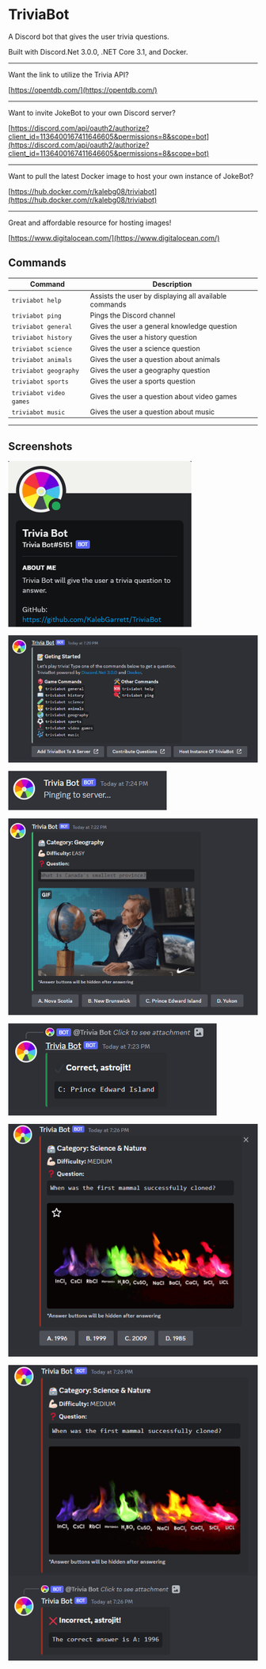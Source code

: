 # TriviaBot
A Discord bot that gives the user trivia questions.

Built with Discord.Net 3.0.0, .NET Core 3.1, and Docker.

---

Want the link to utilize the Trivia API?

[https://opentdb.com/](https://opentdb.com/)

---

Want to invite JokeBot to your own Discord server?

[https://discord.com/api/oauth2/authorize?client_id=1136400167411646605&permissions=8&scope=bot](https://discord.com/api/oauth2/authorize?client_id=1136400167411646605&permissions=8&scope=bot)

---

Want to pull the latest Docker image to host your own instance of JokeBot?

[https://hub.docker.com/r/kalebg08/triviabot](https://hub.docker.com/r/kalebg08/triviabot)

---

Great and affordable resource for hosting images!

[https://www.digitalocean.com/](https://www.digitalocean.com/)

## Commands
| Command | Description |
| ------------- | ------------- |
| `triviabot help` | Assists the user by displaying all available commands |
| `triviabot ping` | Pings the Discord channel |
| `triviabot general` | Gives the user a general knowledge question |
| `triviabot history` | Gives the user a history question |
| `triviabot science` | Gives the user a science question |
| `triviabot animals` | Gives the user a question about animals |
| `triviabot geography` | Gives the user a geography question |
| `triviabot sports` | Gives the user a sports question |
| `triviabot video games` | Gives the user a question about video games |
| `triviabot music` | Gives the user a question about music |

---

## Screenshots

![image](/Documentation/about.png)

![image](/Documentation/help.png)

![image](/Documentation/ping.png)

![image](/Documentation/geography.png)

![image](/Documentation/geography-answered.png)

![image](/Documentation/science.png)

![image](/Documentation/science-answered.png)